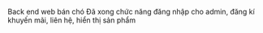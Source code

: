 Back end web bán chó 
Đã xong chức năng đăng nhập cho admin, đăng kí khuyến mãi, liên hệ, hiển thị sản phẩm
